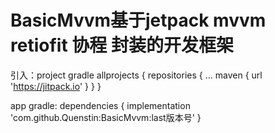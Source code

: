 # BasicMvvm基于jetpack mvvm retiofit 协程 封装的开发框架

引入：project gradle
  allprojects {
		repositories {
			...
			maven { url 'https://jitpack.io' }
		}
	}
  
  app gradle:
  dependencies {
	        implementation 'com.github.Quenstin:BasicMvvm:last版本号'
	}
